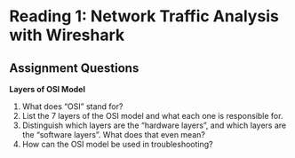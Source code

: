 # Reading 1: Network Traffic Analysis with Wireshark

## Assignment Questions

**Layers of OSI Model**
1. What does “OSI” stand for?
2. List the 7 layers of the OSI model and what each one is responsible for.
3. Distinguish which layers are the “hardware layers”, and which layers are the “software layers”. What does that even mean?
4. How can the OSI model be used in troubleshooting?

    

